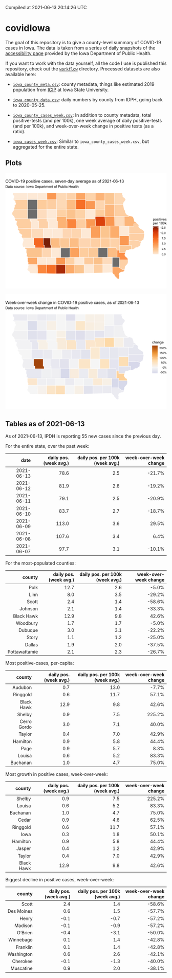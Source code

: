 Compiled at 2021-06-13 20:14:26 UTC

<!-- README.md is generated from README.Rmd. Please edit that file -->

# covidIowa

<!-- badges: start -->

<!-- badges: end -->

The goal of this repository is to give a county-level summary of
COVID-19 cases in Iowa. The data is taken from a series of daily
snapshots of the [accessibility
page](https://coronavirus.iowa.gov/pages/access) provided by the Iowa
Department of Public Health.

If you want to work with the data yourself, all the code I use is
published this repository, check out the [`workflow`](workflow)
directory. Processed datasets are also available here:

  - [`iowa_county_meta.csv`](https://raw.githubusercontent.com/ijlyttle/covidIowa/master/workflow/data/99-publish/iowa_county_meta.csv):
    county metadata, things like estimated 2019 population from
    [ICIP](https://www.icip.iastate.edu/tables/population/counties-estimates)
    at Iowa State University.

  - [`iowa_county_data.csv`](https://raw.githubusercontent.com/ijlyttle/covidIowa/master/workflow/data/99-publish/iowa_county_data.csv):
    daily numbers by county from IDPH, going back to 2020-05-25.

  - [`iowa_county_cases_week.csv`](https://raw.githubusercontent.com/ijlyttle/covidIowa/master/workflow/data/99-publish/iowa_county_data.csv):
    In addition to county metadata, total positive-tests (and per 100k),
    one week average of daily positive-tests (and per 100k), and
    week-over-week change in positive tests (as a ratio).

  - [`iowa_cases_week.csv`](https://raw.githubusercontent.com/ijlyttle/covidIowa/master/workflow/data/99-publish/iowa_cases_week.csv):
    Similar to `iowa_county_cases_week.csv`, but aggregated for the
    entire state.

## Plots

![](workflow/data/99-publish/iowa_cases.png)

![](workflow/data/99-publish/iowa_change.png)

## Tables as of 2021-06-13

As of 2021-06-13, IPDH is reporting 55 new cases since the previous day.

For the entire state, over the past week:

|       date | daily pos. (week avg.) | daily pos. per 100k (week avg.) | week-over-week change |
| ---------: | ---------------------: | ------------------------------: | --------------------: |
| 2021-06-13 |                   78.6 |                             2.5 |               \-21.7% |
| 2021-06-12 |                   81.9 |                             2.6 |               \-19.2% |
| 2021-06-11 |                   79.1 |                             2.5 |               \-20.9% |
| 2021-06-10 |                   83.7 |                             2.7 |               \-18.7% |
| 2021-06-09 |                  113.0 |                             3.6 |                 29.5% |
| 2021-06-08 |                  107.6 |                             3.4 |                  6.4% |
| 2021-06-07 |                   97.7 |                             3.1 |               \-10.1% |

For the most-populated counties:

|        county | daily pos. (week avg.) | daily pos. per 100k (week avg.) | week-over-week change |
| ------------: | ---------------------: | ------------------------------: | --------------------: |
|          Polk |                   12.7 |                             2.6 |                \-5.0% |
|          Linn |                    8.0 |                             3.5 |               \-29.2% |
|         Scott |                    2.4 |                             1.4 |               \-58.6% |
|       Johnson |                    2.1 |                             1.4 |               \-33.3% |
|    Black Hawk |                   12.9 |                             9.8 |                 42.6% |
|      Woodbury |                    1.7 |                             1.7 |                \-5.0% |
|       Dubuque |                    3.0 |                             3.1 |               \-22.2% |
|         Story |                    1.1 |                             1.2 |               \-25.0% |
|        Dallas |                    1.9 |                             2.0 |               \-37.5% |
| Pottawattamie |                    2.1 |                             2.3 |               \-26.7% |

Most positive-cases, per-capita:

|      county | daily pos. (week avg.) | daily pos. per 100k (week avg.) | week-over-week change |
| ----------: | ---------------------: | ------------------------------: | --------------------: |
|     Audubon |                    0.7 |                            13.0 |                \-7.7% |
|    Ringgold |                    0.6 |                            11.7 |                 57.1% |
|  Black Hawk |                   12.9 |                             9.8 |                 42.6% |
|      Shelby |                    0.9 |                             7.5 |                225.2% |
| Cerro Gordo |                    3.0 |                             7.1 |                 40.0% |
|      Taylor |                    0.4 |                             7.0 |                 42.9% |
|    Hamilton |                    0.9 |                             5.8 |                 44.4% |
|        Page |                    0.9 |                             5.7 |                  8.3% |
|      Louisa |                    0.6 |                             5.2 |                 83.3% |
|    Buchanan |                    1.0 |                             4.7 |                 75.0% |

Most growth in positive cases, week-over-week:

|     county | daily pos. (week avg.) | daily pos. per 100k (week avg.) | week-over-week change |
| ---------: | ---------------------: | ------------------------------: | --------------------: |
|     Shelby |                    0.9 |                             7.5 |                225.2% |
|     Louisa |                    0.6 |                             5.2 |                 83.3% |
|   Buchanan |                    1.0 |                             4.7 |                 75.0% |
|      Cedar |                    0.9 |                             4.6 |                 62.5% |
|   Ringgold |                    0.6 |                            11.7 |                 57.1% |
|       Iowa |                    0.3 |                             1.8 |                 50.1% |
|   Hamilton |                    0.9 |                             5.8 |                 44.4% |
|     Jasper |                    0.4 |                             1.2 |                 42.9% |
|     Taylor |                    0.4 |                             7.0 |                 42.9% |
| Black Hawk |                   12.9 |                             9.8 |                 42.6% |

Biggest decline in positive cases, week-over-week:

|     county | daily pos. (week avg.) | daily pos. per 100k (week avg.) | week-over-week change |
| ---------: | ---------------------: | ------------------------------: | --------------------: |
|      Scott |                    2.4 |                             1.4 |               \-58.6% |
| Des Moines |                    0.6 |                             1.5 |               \-57.7% |
|      Henry |                  \-0.1 |                           \-0.7 |               \-57.2% |
|    Madison |                  \-0.1 |                           \-0.9 |               \-57.2% |
|    O’Brien |                  \-0.4 |                           \-3.1 |               \-50.0% |
|  Winnebago |                    0.1 |                             1.4 |               \-42.8% |
|   Franklin |                    0.1 |                             1.4 |               \-42.8% |
| Washington |                    0.6 |                             2.6 |               \-42.1% |
|   Cherokee |                  \-0.1 |                           \-1.3 |               \-40.0% |
|  Muscatine |                    0.9 |                             2.0 |               \-38.1% |
